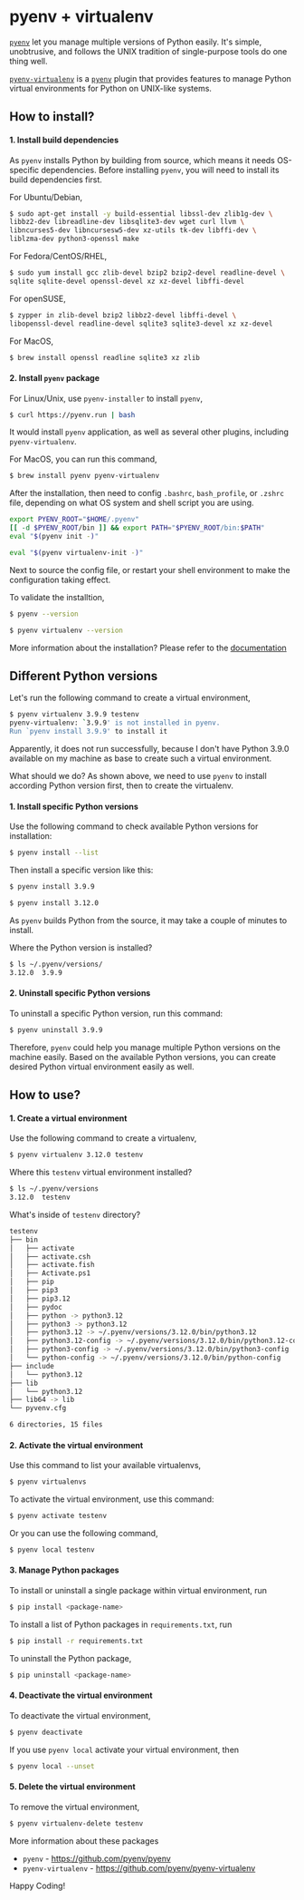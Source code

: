 # pyenv + virtualenv

[`pyenv`](https://github.com/pyenv/pyenv) let you manage multiple versions of Python easily. It's simple, unobtrusive, and follows
the UNIX tradition of single-purpose tools do one thing well.

[`pyenv-virtualenv`](https://github.com/pyenv/pyenv-virtualenv) is a [`pyenv`](https://github.com/pyenv/pyenv) plugin that 
provides features to manage Python virtual environments for Python on UNIX-like systems.



## How to install?

#### 1. Install build dependencies

As `pyenv` installs Python by building from source, which means it needs OS-specific dependencies. Before installing `pyenv`, you will need to install its build dependencies first.

For Ubuntu/Debian,

```bash
$ sudo apt-get install -y build-essential libssl-dev zlib1g-dev \
libbz2-dev libreadline-dev libsqlite3-dev wget curl llvm \
libncurses5-dev libncursesw5-dev xz-utils tk-dev libffi-dev \
liblzma-dev python3-openssl make
```

For Fedora/CentOS/RHEL,
```bash
$ sudo yum install gcc zlib-devel bzip2 bzip2-devel readline-devel \
sqlite sqlite-devel openssl-devel xz xz-devel libffi-devel
```

For openSUSE,
```bash
$ zypper in zlib-devel bzip2 libbz2-devel libffi-devel \
libopenssl-devel readline-devel sqlite3 sqlite3-devel xz xz-devel
```

For MacOS,

```bash
$ brew install openssl readline sqlite3 xz zlib
```

#### 2. Install `pyenv` package

For Linux/Unix, use `pyenv-installer` to install `pyenv`,

```bash
$ curl https://pyenv.run | bash
```

It would install `pyenv` application, as well as several other plugins, including `pyenv-virtualenv`.


For MacOS, you can run this command,
```bash
$ brew install pyenv pyenv-virtualenv
```


After the installation, then need to config `.bashrc`, `bash_profile`, or `.zshrc` file,
depending on what OS system and shell script you are using.

```bash
export PYENV_ROOT="$HOME/.pyenv"
[[ -d $PYENV_ROOT/bin ]] && export PATH="$PYENV_ROOT/bin:$PATH"
eval "$(pyenv init -)"

eval "$(pyenv virtualenv-init -)"
```

Next to source the config file, or restart your shell environment to make the configuration taking effect.

To validate the installtion,

```bash
$ pyenv --version
```

```bash
$ pyenv virtualenv --version
```

More information about the installation? Please refer to the [documentation](https://github.com/pyenv/pyenv#installation)


## Different Python versions

Let's run the following command to create a virtual environment,

```bash
$ pyenv virtualenv 3.9.9 testenv
pyenv-virtualenv: `3.9.9' is not installed in pyenv.
Run `pyenv install 3.9.9' to install it
```

Apparently, it does not run successfully, because I don't have Python 3.9.0 available on my machine as base to create such a virtual environment.

What should we do? As shown above, we need to use `pyenv` to install according Python version first, then to create the virtualenv.


#### 1. Install specific Python versions

Use the following command to check available Python versions for installation:

```bash
$ pyenv install --list
```

Then install a specific version like this:
```bash
$ pyenv install 3.9.9
```

```bash
$ pyenv install 3.12.0
```

As `pyenv` builds Python from the source, it may take a couple of minutes to install.

Where the Python version is installed?

```bash
$ ls ~/.pyenv/versions/
3.12.0  3.9.9
```

#### 2. Uninstall specific Python versions

To uninstall a specific Python version, run this command:
```bash
$ pyenv uninstall 3.9.9
```

Therefore, `pyenv` could help you manage multiple Python versions on the machine easily. Based on the available Python versions, you can create desired Python virtual environment easily as well.

## How to use?

#### 1. Create a virtual environment

Use the following command to create a virtualenv,
```bash
$ pyenv virtualenv 3.12.0 testenv
```

Where this `testenv` virtual environment installed?

```bash
$ ls ~/.pyenv/versions 
3.12.0  testenv
```

What's inside of `testenv` directory?

```bash
testenv
├── bin
│   ├── activate
│   ├── activate.csh
│   ├── activate.fish
│   ├── Activate.ps1
│   ├── pip
│   ├── pip3
│   ├── pip3.12
│   ├── pydoc
│   ├── python -> python3.12
│   ├── python3 -> python3.12
│   ├── python3.12 -> ~/.pyenv/versions/3.12.0/bin/python3.12
│   ├── python3.12-config -> ~/.pyenv/versions/3.12.0/bin/python3.12-config
│   ├── python3-config -> ~/.pyenv/versions/3.12.0/bin/python3-config
│   └── python-config -> ~/.pyenv/versions/3.12.0/bin/python-config
├── include
│   └── python3.12
├── lib
│   └── python3.12
├── lib64 -> lib
└── pyvenv.cfg

6 directories, 15 files
```

#### 2. Activate the virtual environment

Use this command to list your available virtualenvs,
```bash
$ pyenv virtualenvs
```

To activate the virtual environment, use this command:

```bash
$ pyenv activate testenv
```

Or you can use the following command,

```bash
$ pyenv local testenv
```

#### 3. Manage Python packages


To install or uninstall a single package within virtual environment, run

```bash
$ pip install <package-name>
```

To install a list of Python packages in `requirements.txt`, run

```bash
$ pip install -r requirements.txt
```

To uninstall the Python package,

```bash
$ pip uninstall <package-name>
```


#### 4. Deactivate the virtual environment

To deactivate the virtual environment,

```bash
$ pyenv deactivate
```

If you use `pyenv local` activate your virtual environment, then

```bash
$ pyenv local --unset
```

#### 5. Delete the virtual environment

To remove the virtual environment,
```bash
$ pyenv virtualenv-delete testenv
```

More information about these packages
* `pyenv` - https://github.com/pyenv/pyenv
* `pyenv-virtualenv` - https://github.com/pyenv/pyenv-virtualenv

Happy Coding!
